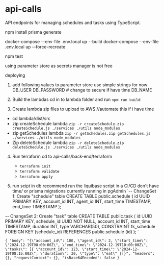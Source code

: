 # api-calls

API endpoints for managing schedules and tasks using TypeScript.

npm install
prisma generate

docker-compose --env-file .env.local up --build
docker-compose --env-file .env.local up --force-recreate

npm test

using parameter store as secrets manager is not free

deploying

1. add following values to parameter store
   use simple strings for now
   DB_USER
   DB_PASSWORD # change to secure if have time
   DB_NAME

2. Build the lambdas
   cd in to lambda folder and run
   `npm run build`

3. Create lambda zip files to upload to AWS
   //automate this if i have time

- cd lambda/dist/src
- zip createSchedule lambda
  `zip -r createSchedule.zip createSchedule.js ./services ./utils node_modules`
- zip getSchedules lambda
  `zip -r getSchedules.zip getSchedules.js ./services ./utils node_modules`
- Zip deleteSchedule lambda
  `zip -r deleteSchedule.zip deleteSchedule.js ./services ./utils node_modules`

4. Run terraform
   cd to api-calls/back-end/terraform

   - `terraform init`
   - `terraform validate`
   - `terraform apply`

5. run scipt in db
   recommend run the liquibase script in a CI/CD don't have time/ or prisma migrations
   currently running in pgAdmin
   `-- ChangeSet 1: Create "schedule" table
   CREATE TABLE public.schedule (
   id UUID PRIMARY KEY,
   account_id INT,
   agent_id INT,
   start_time TIMESTAMP,
   end_time TIMESTAMP
   );

-- ChangeSet 2: Create "task" table
CREATE TABLE public.task (
id UUID PRIMARY KEY,
schedule_id UUID NOT NULL,
account_id INT,
start_time TIMESTAMP,
duration INT,
type VARCHAR(50),
CONSTRAINT fk_schedule FOREIGN KEY (schedule_id) REFERENCES public.schedule (id)
);
`

`{
  "body": "{\"account_id\": 100, \"agent_id\": 2, \"start_time\": \"2024-12-19T08:00:00Z\", \"end_time\": \"2024-12-19T10:00:00Z\", \"tasks\": [{ \"account_id\": 123, \"start_time\": \"2024-12-19T08:15:00Z\", \"duration\": 30, \"type\": \"eat\" }]}",
  "headers": {},
  "requestContext": {},
  "isBase64Encoded": false
}`
